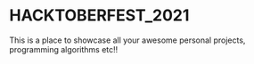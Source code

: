 # HACKTOBERFEST_2021
This is a place to showcase all your awesome personal projects, programming algorithms etc!!
